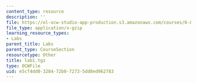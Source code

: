 ```yaml
---
content_type: resource
description: ''
file: https://ol-ocw-studio-app-production.s3.amazonaws.com/courses/6-824-distributed-computer-systems-engineering-spring-2006/e5cf4dd0328472b072735dd8ed962783_lab1.tgz
file_type: application/x-gzip
learning_resource_types:
- Labs
parent_title: Labs
parent_type: CourseSection
resourcetype: Other
title: lab1.tgz
type: OCWFile
uid: e5cf4dd0-3284-72b0-7273-5dd8ed962783
---
```

